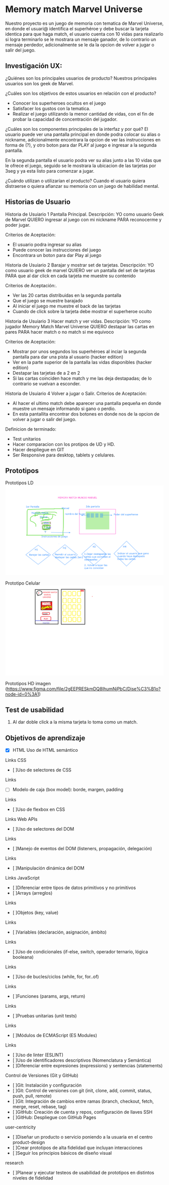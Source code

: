 # Memory match Marvel Universe

Nuestro proyecto es un juego de memoria con tematica de Marvel Universe, en donde el usuari@ identifica el superhéroe y debe buscar la tarjeta identica para que haga match, el usuario cuenta con 10 vidas para realizarlo si logra terminarlo se le mostrara un mensaje ganador, de lo contrario un mensaje perdedor, adicionalmente se le da la opcion de volver a jugar o salir del juego.

## Investigación UX:
¿Quiénes son los principales usuarios de producto?
Nuestros principales usuarios son los geek de Marvel.

¿Cuáles son los objetivos de estos usuarios en relación con el producto?
* Conocer los superheroes ocultos en el juego
* Satisfacer los gustos con la tematica.
* Realizar el juego utilizando la menor cantidad de vidas, con el fin de probar la capacidad de concentración del jugador.

¿Cuáles son los componentes principales de la interfaz y por qué?
El usuario puede ver una pantalla principal en donde podra colocar su alias o nickname, adicionalmente encontrara la opcion de ver las instrucciones en forma de (?), y otro boton para dar PLAY al juego e ingresar a la segunda pantalla.

En la segunda pantalla el usuario podra ver su alias junto a las 10 vidas que le ofrece el juego, seguido se le mostrara la ubicacion de las tarjetas por 3seg y ya esta listo para comenzar a jugar.

¿Cuándo utilizan o utilizarían el producto?
Cuando el usuario quiera distraerse o quiera afianzar su memoria con un juego de habilidad mental.


## Historias de Usuario
Historia de Usuiario 1 Pantalla Principal.
Descripción: YO como usuario Geek de Marvel QUIERO  ingresar al juego con mi nickname PARA reconocerme y poder jugar.

Criterios de Aceptación:
* El usuario podra ingresar su alias
* Puede conocer las instrucciones del juego
* Encontrara un boton para dar Play al juego

Historia de Usuiario 2 Barajar y mostrar set de tarjetas.
Descripción: YO como usuario geek de marvel QUIERO ver un pantalla del set de tarjetas PARA que al dar click en cada tarjeta me muestre su contenido

Criterios de Aceptación:.
* Ver las 20 cartas distribuidas en la segunda pantalla
* Que el juego se muestre barajado
* Al iniciar el juego me muestre el back de las tarjetas
* Cuando de click sobre la tarjeta debe mostrar el superheroe oculto

Historia de Usuiario 3 Hacer match y ver vidas.
Descripción: YO como jugador Memory Match Marvel Universe  QUIERO destapar las cartas en pares PARA hacer match o no match si me equivoco

Criterios de Aceptación:
* Mostrar por unos segundos los superhéroes al inciar la segunda pantalla para dar una pista al usuario (hacker edition)
* Ver en la parte superior de la pantalla las vidas disponibles (hacker edition)
* Destapar las tarjetas de a 2 en 2
* Si las cartas coinciden hace match y me las deja destapadas; de lo contrario se vuelvan a esconder.

Historia de Usuiario 4 Volver a jugar o Salir.
Criterios de Aceptación:
* Al hacer el ultimo match debe aparecer una pantalla pequeña en donde muestre un mensaje informando si gano o perdio.
* En esta pantallita encontrar dos botones en donde nos de la opcion de volver a jugar o salir del juego.


Definicion de terminado: 
* Test unitarios 
* Hacer comparacion con los protipos de UD y HD.
* Hacer despliegue en GIT
* Ser Responsive para desktop, tablets y celulares.

## Prototipos 
Prototipos LD
![primer bosquejo del prototipo](src/images/PrototipoLD.png)

Prototipo Celular
![Prototipo Celular](src/images/PrototipoUDPhone.png)


Prototipos HD
imagen (https://www.figma.com/file/2gEEPRESkmDQ8IhumNjPbC/Dise%C3%B1o?node-id=0%3A1)


## Test de usabilidad
1. Al dar doble click a la misma tarjeta lo toma como un match.



## Objetivos de aprendizaje
- [x] HTML Uso de HTML semántico 

Links
CSS
- [ ]Uso de selectores de CSS

Links
- [ ] Modelo de caja (box model): borde, margen, padding

Links
- [ ]Uso de flexbox en CSS

Links
Web APIs
- [ ]Uso de selectores del DOM

Links
- [ ]Manejo de eventos del DOM (listeners, propagación, delegación)

Links
- [ ]Manipulación dinámica del DOM

Links
JavaScript
- [ ]Diferenciar entre tipos de datos primitivos y no primitivos
- [ ]Arrays (arreglos)

Links
- [ ]Objetos (key, value)

Links
- [ ]Variables (declaración, asignación, ámbito)

Links
- [ ]Uso de condicionales (if-else, switch, operador ternario, lógica booleana)

Links
- [ ]Uso de bucles/ciclos (while, for, for..of)

Links
- [ ]Funciones (params, args, return)

Links
- [ ]Pruebas unitarias (unit tests)

Links
- [ ]Módulos de ECMAScript (ES Modules)

Links
- [ ]Uso de linter (ESLINT)
- [ ]Uso de identificadores descriptivos (Nomenclatura y Semántica)
- [ ]Diferenciar entre expresiones (expressions) y sentencias (statements)

Control de Versiones (Git y GitHub)
- [ ]Git: Instalación y configuración
- [ ]Git: Control de versiones con git (init, clone, add, commit, status, push, pull, remote)
- [ ]Git: Integración de cambios entre ramas (branch, checkout, fetch, merge, reset, rebase, tag)
- [ ]GitHub: Creación de cuenta y repos, configuración de llaves SSH
- [ ]GitHub: Despliegue con GitHub Pages

user-centricity
- [ ]Diseñar un producto o servicio poniendo a la usuaria en el centro
product-design
- [ ]Crear prototipos de alta fidelidad que incluyan interacciones
- [ ]Seguir los principios básicos de diseño visual

research
- [ ]Planear y ejecutar testeos de usabilidad de prototipos en distintos niveles de fidelidad
